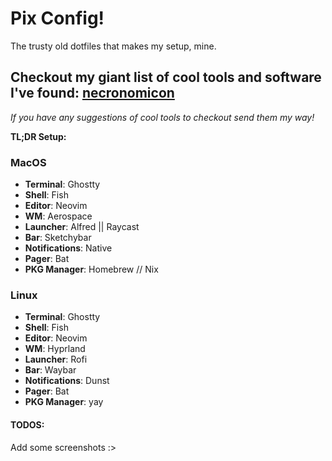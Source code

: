 # Pix Config!

The trusty old dotfiles that makes my setup, mine.

## Checkout my giant list of cool tools and software I've found: [necronomicon](https://github.com/pix-xip/necronomicon)

  *If you have any suggestions of cool tools to checkout send them my way!*

**TL;DR Setup:**

### MacOS

- **Terminal**: Ghostty
- **Shell**: Fish
- **Editor**: Neovim
- **WM**: Aerospace
- **Launcher**: Alfred || Raycast
- **Bar**: Sketchybar
- **Notifications**: Native
- **Pager**: Bat
- **PKG Manager**: Homebrew // Nix

### Linux

- **Terminal**: Ghostty 
- **Shell**: Fish
- **Editor**: Neovim
- **WM**: Hyprland
- **Launcher**: Rofi
- **Bar**: Waybar
- **Notifications**: Dunst
- **Pager**: Bat
- **PKG Manager**: yay

#### TODOS:

Add some screenshots :>
